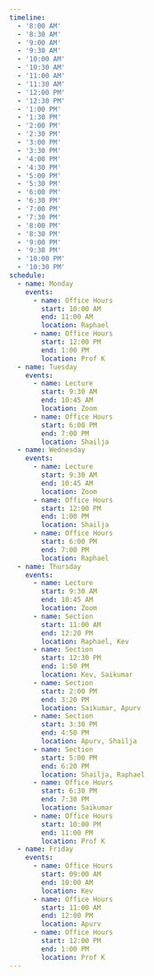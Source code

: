 ```yaml
---
timeline:
  - '8:00 AM'
  - '8:30 AM'
  - '9:00 AM'
  - '9:30 AM'
  - '10:00 AM'
  - '10:30 AM'
  - '11:00 AM'
  - '11:30 AM'
  - '12:00 PM'
  - '12:30 PM'
  - '1:00 PM'
  - '1:30 PM'
  - '2:00 PM'
  - '2:30 PM'
  - '3:00 PM'
  - '3:30 PM'
  - '4:00 PM'
  - '4:30 PM'
  - '5:00 PM'
  - '5:30 PM'
  - '6:00 PM'
  - '6:30 PM'
  - '7:00 PM'
  - '7:30 PM'
  - '8:00 PM'
  - '8:30 PM'
  - '9:00 PM'
  - '9:30 PM'
  - '10:00 PM'
  - '10:30 PM'
schedule:
  - name: Monday
    events:
      - name: Office Hours
        start: 10:00 AM
        end: 11:00 AM
        location: Raphael
      - name: Office Hours
        start: 12:00 PM
        end: 1:00 PM
        location: Prof K
  - name: Tuesday
    events:
      - name: Lecture
        start: 9:30 AM
        end: 10:45 AM
        location: Zoom
      - name: Office Hours
        start: 6:00 PM
        end: 7:00 PM
        location: Shailja
  - name: Wednesday
    events:
      - name: Lecture
        start: 9:30 AM
        end: 10:45 AM
        location: Zoom
      - name: Office Hours
        start: 12:00 PM
        end: 1:00 PM
        location: Shailja
      - name: Office Hours
        start: 6:00 PM
        end: 7:00 PM
        location: Raphael
  - name: Thursday
    events:
      - name: Lecture
        start: 9:30 AM
        end: 10:45 AM
        location: Zoom
      - name: Section
        start: 11:00 AM
        end: 12:20 PM
        location: Raphael, Kev
      - name: Section
        start: 12:30 PM
        end: 1:50 PM
        location: Kev, Saikumar
      - name: Section
        start: 2:00 PM
        end: 3:20 PM
        location: Saikumar, Apurv
      - name: Section
        start: 3:30 PM
        end: 4:50 PM
        location: Apurv, Shailja
      - name: Section
        start: 5:00 PM
        end: 6:20 PM
        location: Shailja, Raphael
      - name: Office Hours
        start: 6:30 PM
        end: 7:30 PM
        location: Saikumar
      - name: Office Hours
        start: 10:00 PM
        end: 11:00 PM
        location: Prof K
  - name: Friday
    events:
      - name: Office Hours
        start: 09:00 AM
        end: 10:00 AM
        location: Kev
      - name: Office Hours
        start: 11:00 AM
        end: 12:00 PM
        location: Apurv
      - name: Office Hours
        start: 12:00 PM
        end: 1:00 PM
        location: Prof K
---
```


